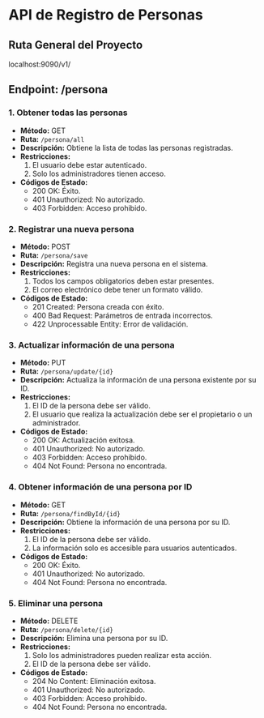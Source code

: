 # API de Registro de Personas
## Ruta General del Proyecto

localhost:9090/v1/


## Endpoint: /persona

### 1. Obtener todas las personas

- **Método:** GET
- **Ruta:** `/persona/all`
- **Descripción:** Obtiene la lista de todas las personas registradas.
- **Restricciones:**
  1. El usuario debe estar autenticado.
  2. Solo los administradores tienen acceso.
- **Códigos de Estado:**
  - 200 OK: Éxito.
  - 401 Unauthorized: No autorizado.
  - 403 Forbidden: Acceso prohibido.

### 2. Registrar una nueva persona

- **Método:** POST
- **Ruta:** `/persona/save`
- **Descripción:** Registra una nueva persona en el sistema.
- **Restricciones:**
  1. Todos los campos obligatorios deben estar presentes.
  2. El correo electrónico debe tener un formato válido.
- **Códigos de Estado:**
  - 201 Created: Persona creada con éxito.
  - 400 Bad Request: Parámetros de entrada incorrectos.
  - 422 Unprocessable Entity: Error de validación.

### 3. Actualizar información de una persona

- **Método:** PUT
- **Ruta:** `/persona/update/{id}`
- **Descripción:** Actualiza la información de una persona existente por su ID.
- **Restricciones:**
  1. El ID de la persona debe ser válido.
  2. El usuario que realiza la actualización debe ser el propietario o un administrador.
- **Códigos de Estado:**
  - 200 OK: Actualización exitosa.
  - 401 Unauthorized: No autorizado.
  - 403 Forbidden: Acceso prohibido.
  - 404 Not Found: Persona no encontrada.

### 4. Obtener información de una persona por ID

- **Método:** GET
- **Ruta:** `/persona/findById/{id}`
- **Descripción:** Obtiene la información de una persona por su ID.
- **Restricciones:**
  1. El ID de la persona debe ser válido.
  2. La información solo es accesible para usuarios autenticados.
- **Códigos de Estado:**
  - 200 OK: Éxito.
  - 401 Unauthorized: No autorizado.
  - 404 Not Found: Persona no encontrada.

### 5. Eliminar una persona

- **Método:** DELETE
- **Ruta:** `/persona/delete/{id}`
- **Descripción:** Elimina una persona por su ID.
- **Restricciones:**
  1. Solo los administradores pueden realizar esta acción.
  2. El ID de la persona debe ser válido.
- **Códigos de Estado:**
  - 204 No Content: Eliminación exitosa.
  - 401 Unauthorized: No autorizado.
  - 403 Forbidden: Acceso prohibido.
  - 404 Not Found: Persona no encontrada.

